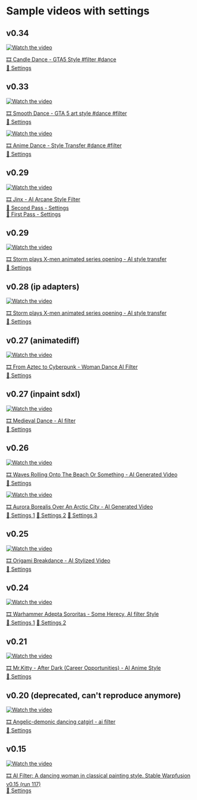 # Sample videos with settings

## v0.34

[![Watch the video](https://img.youtube.com/vi/QMGvf1g2hQo/maxresdefault.jpg)](https://www.youtube.com/shorts/QMGvf1g2hQo)

[🎞️ Candle Dance - GTA5 Style #filter #dance
](https://www.youtube.com/shorts/QMGvf1g2hQo) \
[📙 Settings](stable_warpfusion_0.34.0_light(3)_settings.txt)

## v0.33

[![Watch the video](https://img.youtube.com/vi/_TImWsJOhD0/maxresdefault.jpg)](https://www.youtube.com/shorts/_TImWsJOhD0)

[🎞️ Smooth Dance - GTA 5 art style #dance #filter
](https://www.youtube.com/shorts/_TImWsJOhD0) \
[📙 Settings](stable_warpfusion_0.33.0(290)_settings.txt)


[![Watch the video](https://img.youtube.com/vi/uvNm43dZ9TQ/maxresdefault.jpg)](https://www.youtube.com/shorts/uvNm43dZ9TQ)

[🎞️ Anime Dance - Style Transfer #dance #filter
](https://www.youtube.com/shorts/uvNm43dZ9TQ) \
[📙 Settings](stable_warpfusion_0.33.0(318)_settings.txt)


## v0.29 
[![Watch the video](https://img.youtube.com/vi/QTIMxtMOouI/maxresdefault.jpg)](https://www.youtube.com/shorts/QTIMxtMOouI)

[🎞️ Jinx - AI Arcane Style Filter
](https://www.youtube.com/shorts/QTIMxtMOouI) \
[📙 Second Pass - Settings](stable_warpfusion_0.29.0(151)_settings.txt) \
[📙 First Pass - Settings](stable_warpfusion_0.29.0(137)_settings.txt)


## v0.29 
[![Watch the video](https://img.youtube.com/vi/11jsSgiZxzE/maxresdefault.jpg)](https://www.youtube.com/watch?v=11jsSgiZxzE)

[🎞️ Storm plays X-men animated series opening - AI style transfer
](https://www.youtube.com/watch?v=11jsSgiZxzE) \
[📙 Settings](stable_warpfusion_0.29.0(108)_settings.txt)


## v0.28 (ip adapters)
[![Watch the video](https://img.youtube.com/vi/kHEITUCosAw/maxresdefault.jpg)](https://www.youtube.com/watch?v=kHEITUCosAw)

[🎞️ Storm plays X-men animated series opening - AI style transfer
](https://www.youtube.com/watch?v=kHEITUCosAw) \
[📙 Settings](stable_warpfusion_0.28.0(15)_settings.txt)



## v0.27 (animatediff)
[![Watch the video](https://img.youtube.com/vi/7x4PFQ22jwo/maxresdefault.jpg)](https://www.youtube.com/shorts/3k3D7x4PFQ22jwoJKkk3s8)

[🎞️ From Aztec to Cyberpunk - Woman Dance AI Filter
](https://www.youtube.com/shorts/7x4PFQ22jwo) \
[📙 Settings](stable_warpfusion_0.27.0(82)_settings.txt)


## v0.27 (inpaint sdxl)
[![Watch the video](https://img.youtube.com/vi/3k3DJKkk3s8/maxresdefault.jpg)](https://www.youtube.com/shorts/3k3DJKkk3s8)

[🎞️ Medieval Dance - AI filter
](https://www.youtube.com/shorts/3k3DJKkk3s8) \
[📙 Settings](stable_warpfusion_0.27.0(23)_settings.txt)

## v0.26
[![Watch the video](https://img.youtube.com/vi/xo4UgOXaer8/maxresdefault.jpg)](https://www.youtube.com/shorts/xo4UgOXaer8)

[🎞️ Waves Rolling Onto The Beach Or Something - AI Generated Video](https://www.youtube.com/shorts/xo4UgOXaer8) \
[📙 Settings](stable_warpfusion_0.26.0(21)_settings.txt)

[![Watch the video](https://img.youtube.com/vi/VcAaAOgL_AU/maxresdefault.jpg)](https://www.youtube.com/shorts/VcAaAOgL_AU)

[🎞️ Aurora Borealis Over An Arctic City - AI Generated Video](https://www.youtube.com/shorts/VcAaAOgL_AU) \
[📙 Settings 1](stable_warpfusion_0.26.0(7)_settings.txt)
[📙 Settings 2](stable_warpfusion_0.26.0(13)_settings.txt)
[📙 Settings 3](stable_warpfusion_0.26.0(14)_settings.txt)

## v0.25
[![Watch the video](https://img.youtube.com/vi/K10Ty0ZdbD8/maxresdefault.jpg)](https://www.youtube.com/shorts/K10Ty0ZdbD8)

[🎞️ Origami Breakdance - AI Stylized Video](https://www.youtube.com/shorts/K10Ty0ZdbD8) \
[📙 Settings](stable_warpfusion_0.25.0(149)_settings.txt)

## v0.24
[![Watch the video](https://img.youtube.com/vi/ubBjpaVFLnw/maxresdefault.jpg)](https://www.youtube.com/watch?v=ubBjpaVFLnw)

[🎞️ Warhammer Adepta Sororitas - Some Herecy, AI filter Style](https://www.youtube.com/shorts/AibknsgYUz8) \
[📙 Settings 1](stable_warpfusion_0.23.0(118)_settings.txt)
[📙 Settings 2](stable_warpfusion_0.23.0(117)_settings.txt)


## v0.21 
[![Watch the video](https://img.youtube.com/vi/AibknsgYUz8/maxresdefault.jpg)](https://www.youtube.com/shorts/AibknsgYUz8)

[🎞️ Mr.Kitty - After Dark (Career Opportunities) - AI Anime Style](https://www.youtube.com/shorts/AibknsgYUz8) \
[📙 Settings](stable_warpfusion_0.21.0(80)_settings.txt)

## v0.20 (deprecated, can't reproduce anymore)
[![Watch the video](https://img.youtube.com/vi/ZdipKQErGSU/maxresdefault.jpg)](https://www.youtube.com/shorts/ZdipKQErGSU)

[🎞️ Angelic-demonic dancing catgirl - ai filter
](https://www.youtube.com/shorts/ZdipKQErGSU) \
[📙 Settings](stable_warpfusion_0.20.0(24)_settings.txt)

## v0.15 


[![Watch the video](https://img.youtube.com/vi/1LoJQYJZLIo/maxresdefault.jpg)](https://www.youtube.com/shorts/1LoJQYJZLIo)

[🎞️ AI Filter: A dancing woman in classical painting style. Stable Warpfusion v0.15 (run 117)
](https://www.youtube.com/shorts/1LoJQYJZLIo) \
[📙 Settings](stable_warpfusion_0.15.0(117)_settings.txt)